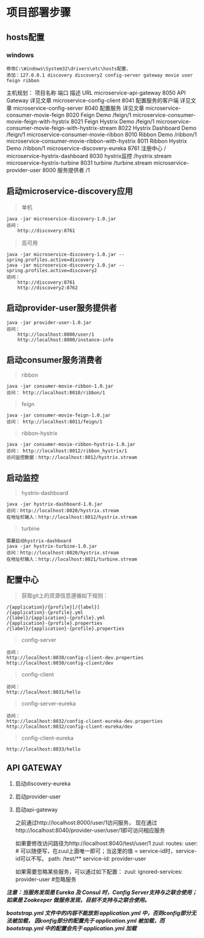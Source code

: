 # 项目部署步骤

## hosts配置
### windows
    修改C:\Windows\System32\drivers\etc\hosts配置，
    添加：127.0.0.1 discovery discovery2 config-server gateway movie user feign ribbon
    
主机规划：
项目名称	端口	描述	URL
microservice-api-gateway	8050	API Gateway	详见文章
microservice-config-client	8041	配置服务的客户端	详见文章
microservice-config-server	8040	配置服务	详见文章
microservice-consumer-movie-feign	8020	Feign Demo	/feign/1
microservice-consumer-movie-feign-with-hystrix	8021	Feign Hystrix Demo	/feign/1
microservice-consumer-movie-feign-with-hystrix-stream	8022	Hystrix Dashboard Demo	/feign/1
microservice-consumer-movie-ribbon	8010	Ribbon Demo	/ribbon/1
microservice-consumer-movie-ribbon-with-hystrix	8011	Ribbon Hystrix Demo	/ribbon/1
microservice-discovery-eureka	8761	注册中心	/
microservice-hystrix-dashboard	8030	hystrix监控	/hystrix.stream
microservice-hystrix-turbine	8031	turbine	/turbine.stream
microservice-provider-user	8000	服务提供者	/1    

## 启动microservice-discovery应用
> 单机

    java -jar microservice-discovery-1.0.jar
    访问：
        http://discovery:8761

> 高可用

    java -jar microservice-discovery-1.0.jar --spring.profiles.active=discovery
    java -jar microservice-discovery-1.0.jar --spring.profiles.active=discovery2
    访问：
        http://discovery:8761   
        http://discovery2:8762

## 启动provider-user服务提供者
    java -jar provider-user-1.0.jar
    访问：
        http://localhost:8000/user/1
        http://localhost:8000/instance-info
    
## 启动consumer服务消费者
> ribbon

    java -jar consumer-movie-ribbon-1.0.jar
    访问： http://localhost:8010/ribbon/1
    
> feign

    java -jar consumer-movie-feign-1.0.jar
    访问： http://localhost:8011/feign/1
    
> ribbon-hystrix

    java -jar consumer-movie-ribbon-hystrix-1.0.jar
    访问： http://localhost:8012/ribbon_hystrix/1
    访问监控数据：http://localhost:8012/hystrix.stream
    
## 启动监控
> hystrix-dashboard

    java -jar hystrix-dashboard-1.0.jar
    访问：http://localhost:8020/hystrix.stream
    在地址栏输入：http://localhost:8012/hystrix.stream
    
> turbine

    需要启动hystrix-dashboard
    java -jar hystrix-turbine-1.0.jar
    访问：http://localhost:8020/hystrix.stream
    在地址栏输入：http://localhost:8021/turbine.stream
    
## 配置中心
> 获取git上的资源信息遵循如下规则：

    /{application}/{profile}[/{label}]
    /{application}-{profile}.yml
    /{label}/{application}-{profile}.yml
    /{application}-{profile}.properties
    /{label}/{application}-{profile}.properties
    
> config-server

    访问：
    http://localhost:8030/config-client-dev.properties
    http://localhost:8030/config-client/dev
    
> config-client

    访问：
    http://localhost:8031/hello
    
> config-server-eureka

    访问：
    http://localhost:8032/config-client-eureka-dev.properties
    http://localhost:8032/config-client-eureka/dev
    
> config-client-eureka

    http://localhost:8033/hello
    
## API GATEWAY
1. 启动discovery-eureka
2. 启动provider-user
3. 启动api-gateway


    之前通过http://localhost:8000/user/1访问服务，
    现在通过http://localhost:8040/provider-user/user/1即可访问相应服务

    如果要修改访问路径为http://localhost:8040/test/user/1
    zuul:
      routes:
        user: # 可以随便写，在zuul上面唯一即可；当这里的值 = service-id时，service-id可以不写。
          path: /test/**
          service-id: provider-user
          
    如果需要忽略某些服务，可以通过如下配置：
    zuul:
      ignored-services: provider-user  #忽略服务


***注意：当服务发现是 Eureka 及 Consul 时，Config Server支持与之联合使用；如果是 Zookeeper 做服务发现，目前不支持与之联合使用。***
    
***bootstrap.yml 文件中的内容不能放到 application.yml 中，否则config部分无法被加载，
因config部分的配置先于 application.yml 被加载，而 bootstrap.yml 中的配置会先于 application.yml 加载***


